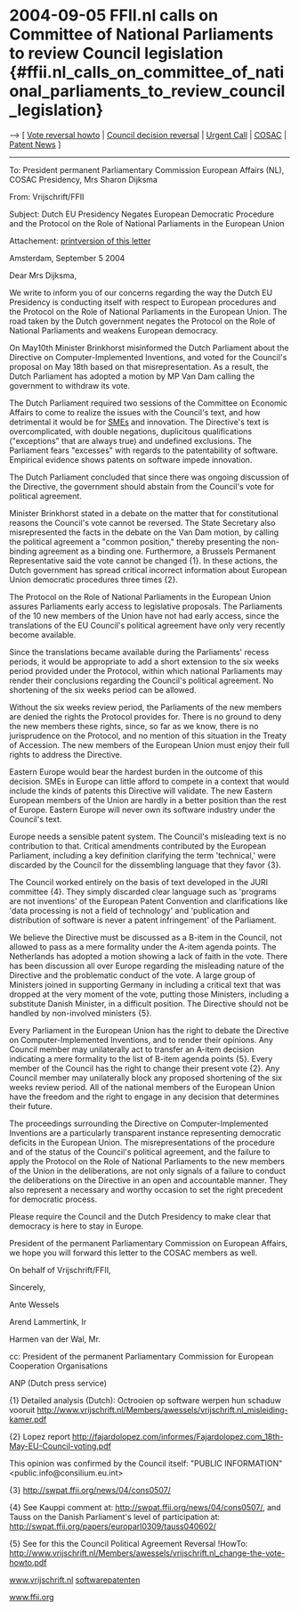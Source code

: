 # 2004-09-05 FFII.nl calls on Committee of National Parliaments to review Council legislation {#ffii.nl_calls_on_committee_of_national_parliaments_to_review_council_legislation}

\--\> \[ [ Vote reversal howto](VrijschriftHowto040817En "wikilink") \|
[ Council decision reversal](ConsReversEn "wikilink") \| [ Urgent
Call](LtrCons0406En "wikilink") \| [ COSAC](Parlprot0408En "wikilink")
\| [ Patent News](SwpatcninoEn "wikilink") \]

------------------------------------------------------------------------

To: President permanent Parliamentary Commission European Affairs (NL),
COSAC Presidency, Mrs Sharon Dijksma

From: Vrijschrift/FFII

Subject: Dutch EU Presidency Negates European Democratic Procedure and
the Protocol on the Role of National Parliaments in the European Union

Attachement: [printversion of this
letter](http://www.vrijschrift.nl/Members/awessels/vrijschrift.nl_cosac040905.pdf "wikilink")

Amsterdam, September 5 2004

Dear Mrs Dijksma,

We write to inform you of our concerns regarding the way the Dutch EU
Presidency is conducting itself with respect to European procedures and
the Protocol on the Role of National Parliaments in the European Union.
The road taken by the Dutch government negates the Protocol on the Role
of National Parliaments and weakens European democracy.

On May10th Minister Brinkhorst misinformed the Dutch Parliament about
the Directive on Computer-Implemented Inventions, and voted for the
Council\'s proposal on May 18th based on that misrepresentation. As a
result, the Dutch Parliament has adopted a motion by MP Van Dam calling
the government to withdraw its vote.

The Dutch Parliament required two sessions of the Committee on Economic
Affairs to come to realize the issues with the Council\'s text, and how
detrimental it would be for [SMEs](SMEs "wikilink") and innovation. The
Directive\'s text is overcomplicated, with double negations, duplicitous
qualifications (\"exceptions\" that are always true) and undefined
exclusions. The Parliament fears \"excesses\" with regards to the
patentability of software. Empirical evidence shows patents on software
impede innovation.

The Dutch Parliament concluded that since there was ongoing discussion
of the Directive, the government should abstain from the Council\'s vote
for political agreement.

Minister Brinkhorst stated in a debate on the matter that for
constitutional reasons the Council\'s vote cannot be reversed. The State
Secretary also misrepresented the facts in the debate on the Van Dam
motion, by calling the political agreement a \"common position,\"
thereby presenting the non-binding agreement as a binding one.
Furthermore, a Brussels Permanent Representative said the vote cannot be
changed {1}. In these actions, the Dutch government has spread critical
incorrect information about European Union democratic procedures three
times {2}.

The Protocol on the Role of National Parliaments in the European Union
assures Parliaments early access to legislative proposals. The
Parliaments of the 10 new members of the Union have not had early
access, since the translations of the EU Council\'s political agreement
have only very recently become available.

Since the translations became available during the Parliaments\' recess
periods, it would be appropriate to add a short extension to the six
weeks period provided under the Protocol, within which national
Parliaments may render their conclusions regarding the Council\'s
political agreement. No shortening of the six weeks period can be
allowed.

Without the six weeks review period, the Parliaments of the new members
are denied the rights the Protocol provides for. There is no ground to
deny the new members these rights, since, so far as we know, there is no
jurisprudence on the Protocol, and no mention of this situation in the
Treaty of Accession. The new members of the European Union must enjoy
their full rights to address the Directive.

Eastern Europe would bear the hardest burden in the outcome of this
decision. SMEs in Europe can little afford to compete in a context that
would include the kinds of patents this Directive will validate. The new
Eastern European members of the Union are hardly in a better position
than the rest of Europe. Eastern Europe will never own its software
industry under the Council\'s text.

Europe needs a sensible patent system. The Council\'s misleading text is
no contribution to that. Critical amendments contributed by the European
Parliament, including a key definition clarifying the term
\'technical,\' were discarded by the Council for the dissembling
language that they favor {3}.

The Council worked entirely on the basis of text developed in the JURI
committee {4}. They simply discarded clear language such as \'programs
are not inventions\' of the European Patent Convention and
clarifications like \'data processing is not a field of technology\' and
\'publication and distribution of software is never a patent
infringement\' of the Parliament.

We believe the Directive must be discussed as a B-item in the Council,
not allowed to pass as a mere formality under the A-item agenda points.
The Netherlands has adopted a motion showing a lack of faith in the
vote. There has been discussion all over Europe regarding the misleading
nature of the Directive and the problematic conduct of the vote. A large
group of Ministers joined in supporting Germany in including a critical
text that was dropped at the very moment of the vote, putting those
Ministers, including a substitute Danish Minister, in a difficult
position. The Directive should not be handled by non-involved ministers
{5}.

Every Parliament in the European Union has the right to debate the
Directive on Computer-Implemented Inventions, and to render their
opinions. Any Council member may unilaterally act to transfer an A-item
decision indicating a mere formality to the list of B-item agenda points
{5}. Every member of the Council has the right to change their present
vote {2}. Any Council member may unilaterally block any proposed
shortening of the six weeks review period. All of the national members
of the European Union have the freedom and the right to engage in any
decision that determines their future.

The proceedings surrounding the Directive on Computer-Implemented
Inventions are a particularly transparent instance representing
democratic deficits in the European Union. The misrepresentations of the
procedure and of the status of the Council\'s political agreement, and
the failure to apply the Protocol on the Role of National Parliaments to
the new members of the Union in the deliberations, are not only signals
of a failure to conduct the deliberations on the Directive in an open
and accountable manner. They also represent a necessary and worthy
occasion to set the right precedent for democratic process.

Please require the Council and the Dutch Presidency to make clear that
democracy is here to stay in Europe.

President of the permanent Parliamentary Commission on European Affairs,
we hope you will forward this letter to the COSAC members as well.

On behalf of Vrijschrift/FFII,

Sincerely,

Ante Wessels

Arend Lammertink, Ir

Harmen van der Wal, Mr.

cc: President of the permanent Parliamentary Commission for European
Cooperation Organisations

ANP (Dutch press service)

{1} Detailed analysis (Dutch): Octrooien op software werpen hun schaduw
vooruit
<http://www.vrijschrift.nl/Members/awessels/vrijschrift.nl_misleiding-kamer.pdf>

{2} Lopez report
<http://fajardolopez.com/informes/Fajardolopez.com_18th-May-EU-Council-voting.pdf>

This opinion was confirmed by the Council itself: \"PUBLIC INFORMATION\"
\<public.info\@consilium.eu.int>

{3} <http://swpat.ffii.org/news/04/cons0507/>

{4} See Kauppi comment at: <http://swpat.ffii.org/news/04/cons0507/>,
and Tauss on the Danish Parliament\'s level of participation at:
<http://swpat.ffii.org/papers/europarl0309/tauss040602/>

{5} See for this the Council Political Agreement Reversal !HowTo:
<http://www.vrijschrift.nl/Members/awessels/vrijschrift.nl_change-the-vote-howto.pdf>

www.vrijschrift.nl
[softwarepatenten](http://www.vrijschrift.nl/softwarepatenten/ "wikilink")

www.ffii.org
